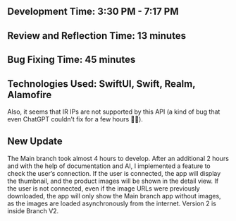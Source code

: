 ## Development Time: 3:30 PM - 7:17 PM

## Review and Reflection Time: 13 minutes

## Bug Fixing Time: 45 minutes

## Technologies Used: SwiftUI, Swift, Realm, Alamofire
Also, it seems that IR IPs are not supported by this API (a kind of bug that even ChatGPT couldn’t fix for a few hours 😬🫠).

## New Update
The Main branch took almost 4 hours to develop. After an additional 2 hours and with the help of documentation and AI, I implemented a feature to check the user’s connection. If the user is connected, the app will display the thumbnail, and the product images will be shown in the detail view. If the user is not connected, even if the image URLs were previously downloaded, the app will only show the Main branch app without images, as the images are loaded asynchronously from the internet. Version 2 is inside Branch V2.

